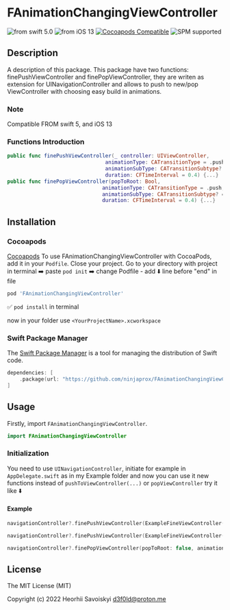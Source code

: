 # FAnimationChangingViewController
![from swift 5.0](https://img.shields.io/badge/swift-5.0-orange.svg)
![from iOS 13](https://img.shields.io/badge/ios-13-red.svg)
[![Cocoapods Compatible](https://img.shields.io/cocoapods/v/FAnimationChangingViewController.svg)](https://img.shields.io/cocoapods/v/FAnimationChangingViewController.svg)
![SPM supported](https://img.shields.io/badge/SPM-supported-green)


## Description
A description of this package.
This package have two functions: finePushViewController and finePopViewController, they are writen as extension for UINavigationController and allows to push to new/pop ViewController with choosing easy build in animations.

### Note
Compatible FROM swift 5, and iOS 13

### Functions Introduction

```swift
public func finePushViewController(_ controller: UIViewController,
                                animationType: CATransitionType = .push,
                                animationSubType: CATransitionSubtype? = nil,
                                duration: CFTimeInterval = 0.4) {...}
public func finePopViewController(popToRoot: Bool,
                               animationType: CATransitionType = .push,
                               animationSubType: CATransitionSubtype? = nil,
                               duration: CFTimeInterval = 0.4) {...}
```

## Installation

### Cocoapods

[Cocoapods](https://cocoapods.org/#install) To use FAnimationChangingViewController with CocoaPods, add it in your `Podfile`. 
Close your project. Go to your directory with project in terminal ➡️ paste `pod init` ➡️ change Podfile - add ⬇️ line before "end" in file
```ruby
pod 'FAnimationChangingViewController'
```
✅ `pod install` in terminal

now in your folder use `<YourProjectName>.xcworkspace`

### Swift Package Manager
The [Swift Package Manager](https://swift.org/package-manager/) is a tool for managing the distribution of Swift code.

```swift
dependencies: [
    .package(url: "https://github.com/ninjaprox/FAnimationChangingViewController.git")
]
```

## Usage

Firstly, import `FAnimationChangingViewController`.

```swift
import FAnimationChangingViewController
```

### Initialization

You need to use `UINavigationController`, initiate for example in `AppDelegate.swift` as in my Example folder and now you can use it new functions instead of `pushToViewController(...)` or `popViewController`
try it like ⬇️ 
#### Example

```swift
navigationController?.finePushViewController(ExampleFineViewController(), animationType: .moveIn, animationSubType: .fromBottom, duration: 1.0)

navigationController?.finePushViewController(ExampleFineViewController(), animationSubType: .fromTop)

navigationController?.finePopViewController(popToRoot: false, animationType: .fade)
```

## License

The MIT License (MIT)

Copyright (c) 2022 Heorhii Savoiskyi d3f0ld@proton.me
